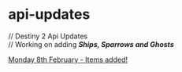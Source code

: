 # api-updates

// Destiny 2 Api Updates  
// Working on adding ***Ships, Sparrows and Ghosts***

[Monday 8th February - Items added!](https://github.com/spoofbtw/api-updates/blob/d695f334dd5a909d2ca0085139c76b5b388b24db/Monday%208th%20February%202021.md)
